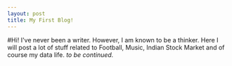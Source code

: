 ```yaml
---
layout: post
title: My First Blog!
---
```

#Hi!
I've never been a writer. However, I am known to be a thinker. Here I will post a lot of stuff related to Football, Music, Indian Stock Market and of course my data life.
_to be continued._
